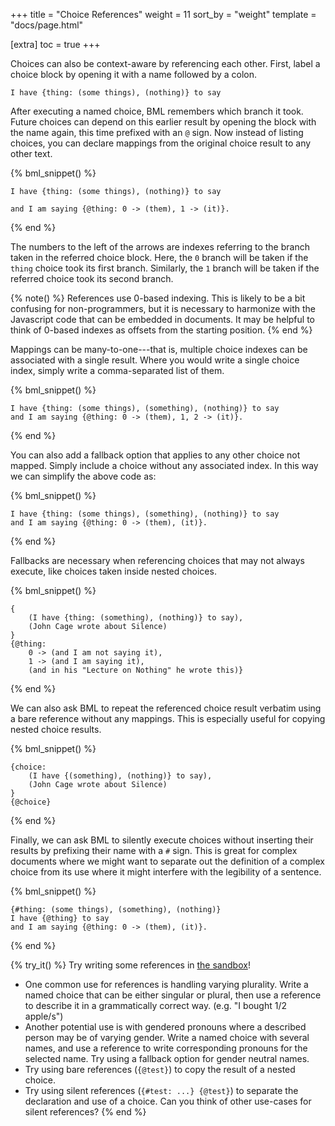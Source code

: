 +++
title = "Choice References"
weight = 11
sort_by = "weight"
template = "docs/page.html"

[extra]
toc = true
+++

Choices can also be context-aware by referencing each other. First, label a choice block by opening it with a name followed by a colon.

```bml
I have {thing: (some things), (nothing)} to say
```

After executing a named choice, BML remembers which branch it took. Future choices can depend on this earlier result by opening the block with the name again, this time prefixed with an `@` sign. Now instead of listing choices, you can declare mappings from the original choice result to any other text. 

{% bml_snippet() %}
```bml
I have {thing: (some things), (nothing)} to say
```
```bml
and I am saying {@thing: 0 -> (them), 1 -> (it)}.
```
{% end %}

The numbers to the left of the arrows are indexes referring to the branch taken in the referred choice block. Here, the `0` branch will be taken if the `thing` choice took its first branch. Similarly, the `1` branch will be taken if the referred choice took its second branch.

{% note() %}
References use 0-based indexing. This is likely to be a bit confusing for non-programmers, but it is necessary to harmonize with the Javascript code that can be embedded in documents. It may be helpful to think of 0-based indexes as offsets from the starting position.
{% end %}

Mappings can be many-to-one---that is, multiple choice indexes can be associated with a single result. Where you would write a single choice index, simply write a comma-separated list of them.

{% bml_snippet() %}
```bml
I have {thing: (some things), (something), (nothing)} to say
and I am saying {@thing: 0 -> (them), 1, 2 -> (it)}.
```
{% end %}

You can also add a fallback option that applies to any other choice not mapped. Simply include a choice without any associated index. In this way we can simplify the above code as:

{% bml_snippet() %}
```bml
I have {thing: (some things), (something), (nothing)} to say
and I am saying {@thing: 0 -> (them), (it)}.
```
{% end %}

Fallbacks are necessary when referencing choices that may not always execute, like choices taken inside nested choices.

{% bml_snippet() %}
```bml
{
    (I have {thing: (something), (nothing)} to say),
    (John Cage wrote about Silence)
}
{@thing:
    0 -> (and I am not saying it),
    1 -> (and I am saying it),
    (and in his "Lecture on Nothing" he wrote this)}
```
{% end %}

We can also ask BML to repeat the referenced choice result verbatim using a bare reference without any mappings. This is especially useful for copying nested choice results.

{% bml_snippet() %}
```bml
{choice:
    (I have {(something), (nothing)} to say),
    (John Cage wrote about Silence)
}
{@choice}
```
{% end %}

Finally, we can ask BML to silently execute choices without inserting their results by prefixing their name with a `#` sign. This is great for complex documents where we might want to separate out the definition of a complex choice from its use where it might interfere with the legibility of a sentence.

{% bml_snippet() %}
```bml
{#thing: (some things), (something), (nothing)}
I have {@thing} to say
and I am saying {@thing: 0 -> (them), (it)}.
```
{% end %}

{% try_it() %}
Try writing some references in [the sandbox](/sandbox)!
- One common use for references is handling varying plurality. Write a named choice that can be either singular or plural, then use a reference to describe it in a grammatically correct way. (e.g. "I bought 1/2 apple/s")
- Another potential use is with gendered pronouns where a described person may be of varying gender. Write a named choice with several names, and use a reference to write corresponding pronouns for the selected name. Try using a fallback option for gender neutral names.
- Try using bare references (`{@test}`) to copy the result of a nested choice.
- Try using silent references (`{#test: ...} {@test}`) to separate the declaration and use of a choice. Can you think of other use-cases for silent references?
{% end %}
